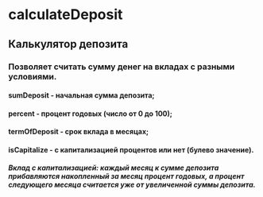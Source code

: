 # calculateDeposit

## Калькулятор депозита

### Позволяет считать сумму денег на вкладах с разными условиями.

#### sumDeposit - начальная сумма депозита;
#### percent - процент годовых (число от 0 до 100);
#### termOfDeposit - срок вклада в месяцах; 
#### isCapitalize - с капитализацией процентов или нет (булево значение).

##### Вклад с капитализацией: каждый месяц к сумме депозита прибавляются накопленный за месяц процент годовых, а процент следующего месяца считается уже от увеличенной суммы депозита.
